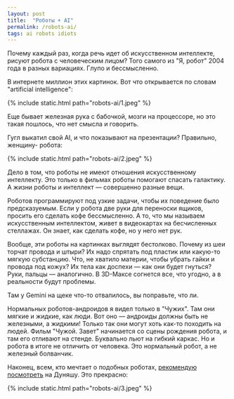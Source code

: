 ```yaml
---
layout: post
title:  "Роботы + AI"
permalink: /robots-ai/
tags: ai robots idiots
---
```


Почему каждый раз, когда речь идет об искусственном интеллекте, рисуют робота с
человеческим лицом? Того самого из "Я, робот" 2004 года в разных вариациях.
Глупо и бессмысленно.

В интернете миллион этих картинок. Вот что открывается по словам "artificial
intelligence":

{% include static.html path="robots-ai/1.jpeg" %}

Еще бывает железная рука с бабочкой, мозги на процессоре, но это такая пошлось,
что нет смысла и говорить.

Гугл выкатил свой AI, и что показывают на презентации? Правильно, женщину-
робота:

{% include static.html path="robots-ai/2.jpeg" %}

Дело в том, что роботы не имеют отношения искусственному интеллекту. Это только
в фильмах роботы помогают спасать галактику. А жизни роботы и интеллект —
совершенно разные вещи.

Роботов программируют под узкие задачи, чтобы их поведение было
предсказуемым. Если у робота две руки для переноски ящиков, просить его сделать
кофе бессмысленно. А то, что мы называем искусственным интеллектом, живет в
видеокартах на бесчисленных стеллажах. Он знает, как сделать кофе, но у него нет
рук.

Вообще, эти роботы на картинках выглядят бестолково. Почему из шеи торчат
провода и штыри? Их надо спрятать под пластик или какую-то мягкую субстанцию.
Что, не хватило материи, чтобы убрать гайки и провода под кожух? Их тела как
доспехи — как они будет гнуться? Руки, пальцы — аналогично. В 3D-Максе согнется
все, что угодно, а в реальности будут проблемы.

Там у Gemini на щеке что-то отвалилось, вы поправьте, что ли.

Нормальных роботов-андроидов я видел только в "Чужих". Там они мягкие и жидкие,
как люди. Вот оно — андроиды должны быть не железными, а жидкими!  Только так
они могут хоть как-то походить на людей. Фильм "Чужой. Завет" начинается со
сцены рождения робота, и там его отливают на стенде. Буквально льют на гибкий
каркас. Но и робота в итоге не отличить от человека. Это нормальный робот, а не
железный болванчик.

[youtube]: https://www.youtube.com/watch?v=PqgfsPlBcYM

Наконец, всем, кто мечтает о подобных роботах, [рекомендую посмотреть][youtube]
на Дуняшу. Это прекрасно:

{% include static.html path="robots-ai/3.jpeg" %}
